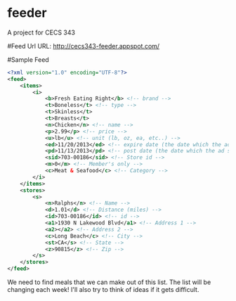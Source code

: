 feeder
======
A project for CECS 343

#Feed Url
URL: http://cecs343-feeder.appspot.com/

#Sample Feed

```xml
<?xml version="1.0" encoding="UTF-8"?>
<feed>
	<items>
		<i>
			<b>Fresh Eating Right</b> <!-- brand -->
			<t>Boneless</t> <!-- type -->
			<t>Skinless</t>
			<t>Breasts</t>
			<n>Chicken</n> <!-- name -->
			<p>2.99</p> <!-- price -->
			<u>lb</u> <!-- unit (lb, oz, ea, etc..) -->
			<ed>11/20/2013</ed> <!-- expire date (the date which the ad is no longer valid) -->
			<pd>11/13/2013</pd> <!-- post date (the date which the ad starts being valid) -->
			<sid>703-00186</sid> <!-- Store id -->
			<m>0</m> <!-- Member's only -->
			<c>Meat & Seafood</c> <!-- Category -->
		</i>
	</items>
	<stores>
		<s>
			<n>Ralphs</n> <!-- Name -->
			<d>1.01</d> <!-- Distance (miles) -->
			<id>703-00186</id> <!-- id -->
			<a1>1930 N Lakewood Blvd</a1> <!-- Address 1 -->
			<a2></a2> <!-- Address 2 -->
			<c>Long Beach</c> <!-- City -->
			<st>CA</s> <!-- State -->
			<z>90815</z> <!-- Zip -->
		</s>
	</stores>
</feed>
```

We need to find meals that we can make out of this list. The list will be changing each week! I'll also try to think of ideas if it gets difficult.
